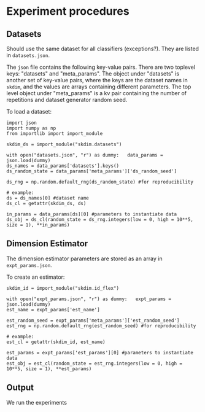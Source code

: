 # Experiment procedures

## Datasets
Should use the same dataset for all classifiers (exceptions?). They are listed in `datasets.json`.

The `json` file contains the following key-value pairs. There are two toplevel keys: "datasets" and "meta_params". The object under "datasets" is another set of key-value pairs, where the keys are the dataset names in `skdim`, and the values are arrays containing different parameters. The top level object under "meta_params" is a kv pair containing the number of repetitions and dataset generator random seed.

To load a dataset:

    import json
    import numpy as np
    from importlib import import_module 

    skdim_ds = import_module("skdim.datasets")

    with open("datasets.json", "r") as dummy:   data_params = json.load(dummy)
    ds_names = data_params['datasets'].keys()
    ds_random_state = data_params['meta_params']['ds_random_seed']

    ds_rng = np.random.default_rng(ds_random_state) #for reproducibility

    # example: 
    ds = ds_names[0] #dataset name
    ds_cl = getattr(skdim_ds, ds)

    in_params = data_params[ds][0] #parameters to instantiate data
    ds_obj = ds_cl(random_state = ds_rng.integers(low = 0, high = 10**5, size = 1), **in_params)


## Dimension Estimator

The dimension estimator parameters are stored as an array in `expt_params.json`.

To create an estimator:

    skdim_id = import_module("skdim.id_flex")

    with open("expt_params.json", "r") as dummy:   expt_params = json.load(dummy)
    est_name = expt_params['est_name']

    est_random_seed = expt_params['meta_params']['est_random_seed']
    est_rng = np.random.default_rng(est_random_seed) #for reproducibility

    # example: 
    est_cl = getattr(skdim_id, est_name)

    est_params = expt_params['est_params'][0] #parameters to instantiate data
    est_obj = est_cl(random_state = est_rng.integers(low = 0, high = 10**5, size = 1), **est_params)


## Output

We run the experiments 




